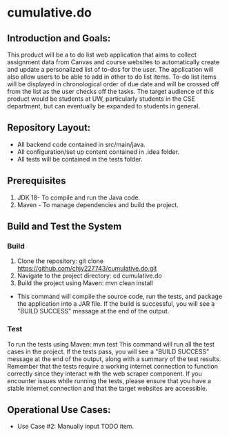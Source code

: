 # cumulative.do

## Introduction and Goals:

This product will be a to do list web application that aims to collect assignment data from Canvas and course websites to automatically create and update a personalized list of to-dos for the user. The application will also allow users to be able to add in other to do list items. To-do list items will be displayed in chronological order of due date and will be crossed off from the list as the user checks off the tasks. The target audience of this product would be students at UW, particularly students in the CSE department, but can eventually be expanded to students in general.

## Repository Layout:

- All backend code contained in src/main/java.
- All configuration/set up content contained in .idea folder.
- All tests will be contained in the tests folder.

## Prerequisites
1. JDK 18- To compile and run the Java code.
2. Maven - To manage dependencies and build the project.

## Build and Test the System
### Build
1. Clone the repository: git clone https://github.com/chjy227743/cumulative.do.git
2. Navigate to the project directory: cd cumulative.do
3. Build the project using Maven: mvn clean install
- This command will compile the source code, run the tests, and package the application into a JAR file. If the build is successful, you will see a "BUILD SUCCESS" message at the end of the output.

### Test

To run the tests using Maven: mvn test
This command will run all the test cases in the project. If the tests pass, you will see a "BUILD SUCCESS" message at the end of the output, along with a summary of the test results.
Remember that the tests require a working internet connection to function correctly since they interact with the web scraper component. If you encounter issues while running the tests, please ensure that you have a stable internet connection and that the target websites are accessible.

## Operational Use Cases:

- Use Case #2: Manually input TODO item.
